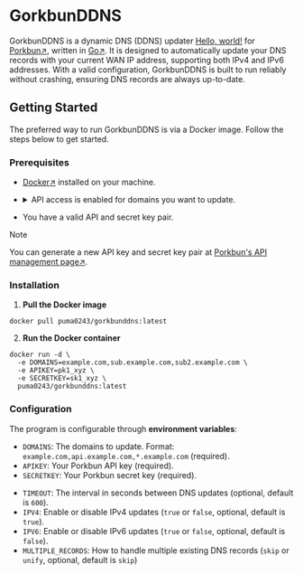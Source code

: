 # GorkbunDDNS
GorkbunDDNS is a dynamic DNS (DDNS) updater <a href="http://example.com/" target="_blank">Hello, world!</a> for [Porkbun↗](https://porkbun.com/), written in [Go↗](https://go.dev/). It is designed to automatically update your DNS records with your current WAN IP address, supporting both IPv4 and IPv6 addresses. With a valid configuration, GorkbunDDNS is built to run reliably without crashing, ensuring DNS records are always up-to-date.

## Getting Started
The preferred way to run GorkbunDDNS is via a Docker image. Follow the steps below to get started.

### Prerequisites

- [Docker↗](https://www.docker.com/get-started/) installed on your machine.
- <details>
    <summary>API access is enabled for domains you want to update.</summary>
  
    API access can be managed on [Porkbun's Domain management site↗](https://porkbun.com/account/domainsSpeedy):
    
    ![api_access](https://github.com/user-attachments/assets/fa4cb507-f41c-406a-86dd-cecbc535c8e3)
  </details>
- You have a valid API and secret key pair.
> [!NOTE]
> You can generate a new API key and secret key pair at [Porkbun's API management page↗](https://porkbun.com/account/api).

### Installation

1. **Pull the Docker image**
```console
docker pull puma0243/gorkbunddns:latest
```

2. **Run the Docker container**
```console
docker run -d \
  -e DOMAINS=example.com,sub.example.com,sub2.example.com \
  -e APIKEY=pk1_xyz \
  -e SECRETKEY=sk1_xyz \
  puma0243/gorkbunddns:latest
```

### Configuration
The program is configurable through **environment variables**:
- `DOMAINS`: The domains to update. Format: `example.com,api.example.com,*.example.com` (required).
- `APIKEY`: Your Porkbun API key (required).
- `SECRETKEY`: Your Porkbun secret key (required).
+ `TIMEOUT`: The interval in seconds between DNS updates (optional, default is `600`).
+ `IPV4`: Enable or disable IPv4 updates (`true` or `false`, optional, default is `true`).
+ `IPV6`: Enable or disable IPv6 updates (`true` or `false`, optional, default is `false`).
+ `MULTIPLE_RECORDS`: How to handle multiple existing DNS records (`skip` or `unify`, optional, default is `skip`)

